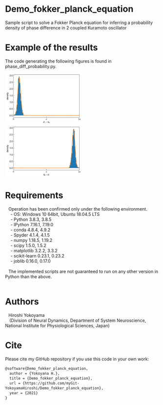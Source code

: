 # Demo_fokker_planck_equation
Sample script to solve a Fokker Planck equation for inferring a probability density of phase difference in 2 coupled Kuramoto oscillator

# Example of the results
The code generating the following figures is found in phase_diff_probability.py.

<img src="./figures/density_phase_diff10.png" width=50%>
<img src="./figures/density_phase_diff01.png" width=50%>

# Requirements<br>
&ensp; Operation has been confirmed only under the following environment. <br>
&ensp;&ensp; - OS: Windows 10 64bit, Ubuntu 18.04.5 LTS <br>
&ensp;&ensp; - Python 3.8.3, 3.8.5 <br>
&ensp;&ensp; - IPython 7.16.1, 7.19.0 <br>
&ensp;&ensp; - conda 4.8.4, 4.9.2  <br>
&ensp;&ensp; - Spyder 4.1.4, 4.1.5 <br>
&ensp;&ensp; - numpy 1.18.5, 1.19.2 <br>
&ensp;&ensp; - scipy 1.5.0, 1.5.2 <br>
&ensp;&ensp; - matplotlib 3.2.2, 3.3.2<br>
&ensp;&ensp; - scikit-learn 0.23.1, 0.23.2 <br>
&ensp;&ensp; - joblib 0.16.0, 0.17.0 <br>
&ensp; <br>
&ensp; The implemented scripts are not guaranteed to run on any other version in Python than the above.<br>
&ensp; <br>

# Authors<br>
&ensp; Hiroshi Yokoyama<br>
&ensp;&ensp;(Division of Neural Dynamics, Department of System Neuroscience, National Institute for Physiological Sciences, Japan)<br>

# Cite<br>
Please cite my GitHub repository if you use this code in your own work:

```
@software{Demo_fokker_planck_equation,
  author = {Yokoyana H.},
  title = {Demo_fokker_planck_equation},
  url = {https://github.com/myGit-YokoyamaHiroshi/Demo_fokker_planck_equation},
  year = {2021}
}
```
